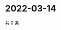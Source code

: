 # 2022-03-14

共 0 条

<!-- BEGIN WEIBO -->
<!-- 最后更新时间 Mon Mar 14 2022 14:03:04 GMT+0800 (China Standard Time) -->

<!-- END WEIBO -->
